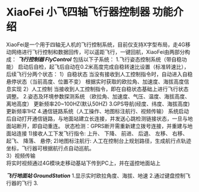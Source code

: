 # XiaoFei  小飞四轴飞行器控制器 功能介绍

XiaoFei是一个用于四轴无人机的飞行控制系统，目前仅支持X字型布局，走4G移动网络进行飞行控制和数据回传，可以遥距飞行，一键回航，XiaoFei由两部分构成：
*****************飞行控制器 FlyControl*****************
包括以下子系统：
1.飞行姿态控制系统（带自稳功能）
       启动后自检，起飞后自动在0.2米高度完成自稳转速比设置（标准转速比），后续飞行分两个状态：
       1）自稳状态  当没有接收到人工控制指令时，自动进入自稳悬停状态（当前高度、位置不变）
           根据实时获取的欧拉角、加速度、海拔高度信息实现
       2）人工控制  当接收到人工控制指令，即在自稳状态基础上进行飞行状态调整。
2.姿态及环境参数探测系统 （欧拉角、加速度、气压、温度、海拔高度、离地高度）
        更新频率20~100HZ(默认50HZ)
3.GPS导航(经度、纬度、海拔高度)
        更新频率1HZ
4.通信链路系统（人工操作、地图标注航行、视频传输）
        系统启动后自动打开通信链路，与地面站建立长连接，并发送心跳检测链接状态，一旦与地面站断开，即自动重连。
        状态检测：GPRS断开需重新建立拨号连接，并重建与地面站连接
        1)接收人工下发飞行指令:
          上升、
          下降、 
          前进、
          后退、
          左移、
          右移、
          起飞、
          降落、
          悬停;
        2)地图标注航行:
            人工在控制台上规划路径，生成航行点轨迹坐标，飞行器可根据航行点自动巡航。     
        3）视频传输   
           将实时视频通过4G模块走移动基站下传到PC上，并在遥控地面站上

*****************飞行地面站  GroundStation*****************
1.显示实时欧拉角度、海拔、地速
2.通过键盘控制飞行器的飞行
3.







